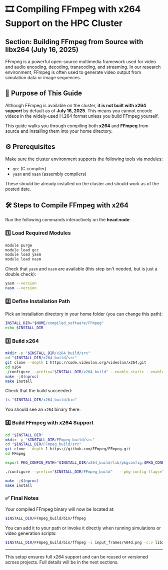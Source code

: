 
# 🎞️ Compiling FFmpeg with x264 Support on the HPC Cluster  
## Section: Building FFmpeg from Source with libx264 (July 16, 2025)

FFmpeg is a powerful open-source multimedia framework used for video and audio encoding, decoding, transcoding, and streaming. In our research environment, FFmpeg is often used to generate video output from simulation data or image sequences.

## 🧭 Purpose of This Guide

Although FFmpeg is available on the cluster, **it is not built with x264 support** by default as of **July 16, 2025**. This means you cannot encode videos in the widely-used H.264 format unless you build FFmpeg yourself.

This guide walks you through compiling both **x264** and **FFmpeg** from source and installing them into your home directory.

## ⚙️ Prerequisites

Make sure the cluster environment supports the following tools via modules:

- `gcc` (C compiler)
- `yasm` and `nasm` (assembly compilers)

These should be already installed on the cluster and should work as of the posted date.

## 🛠️ Steps to Compile FFmpeg with x264

Run the following commands interactively on the **head node**:

### 1️⃣ Load Required Modules

```bash
module purge
module load gcc
module load yasm
module load nasm
```

Check that `yasm` and `nasm` are available (this step isn't needed, but is just a double check):

```bash
yasm --version
nasm --version
```

### 2️⃣ Define Installation Path

Pick an installation directory in your home folder (you can change this path):

```bash
INSTALL_DIR="$HOME/compiled_software/FFmpeg"
echo $INSTALL_DIR
```

### 3️⃣ Build x264

```bash
mkdir -p "$INSTALL_DIR/x264_build/src"
cd "$INSTALL_DIR/x264_build/src"
git clone --depth 1 https://code.videolan.org/videolan/x264.git
cd x264
./configure --prefix="$INSTALL_DIR/x264_build" --enable-static --enable-pic
make -j$(nproc)
make install
```

Check that the build succeeded:

```bash
ls "$INSTALL_DIR/x264_build/bin"
```

You should see an `x264` binary there.

### 4️⃣ Build FFmpeg with x264 Support

```bash
cd "$INSTALL_DIR"
mkdir -p "$INSTALL_DIR/FFmpeg_build/src"
cd "$INSTALL_DIR/FFmpeg_build/src"
git clone --depth 1 https://github.com/FFmpeg/FFmpeg.git
cd FFmpeg

export PKG_CONFIG_PATH="$INSTALL_DIR/x264_build/lib/pkgconfig:$PKG_CONFIG_PATH"

./configure --prefix="$INSTALL_DIR/FFmpeg_build"   --pkg-config-flags="--static"   --extra-cflags="-I$INSTALL_DIR/x264_build/include"   --extra-ldflags="-L$INSTALL_DIR/x264_build/lib"   --enable-gpl --enable-libx264 --enable-static --disable-shared

make -j$(nproc)
make install
```

### ✅ Final Notes

Your compiled FFmpeg binary will now be located at:

```bash
$INSTALL_DIR/FFmpeg_build/bin/ffmpeg
```

You can add it to your path or invoke it directly when running simulations or video generation scripts:

```bash
$INSTALL_DIR/FFmpeg_build/bin/ffmpeg -i input_frames/%04d.png -c:v libx264 output.mp4
```

---

This setup ensures full x264 support and can be reused or versioned across projects.
Full details will be in the next sections.
